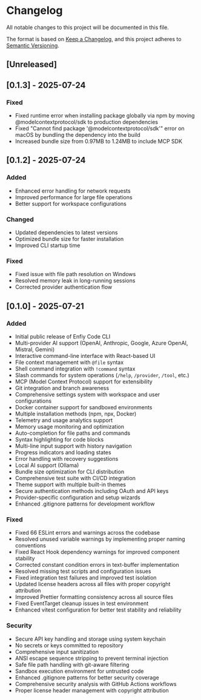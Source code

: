 # Changelog

All notable changes to this project will be documented in this file.

The format is based on [Keep a Changelog](https://keepachangelog.com/en/1.0.0/),
and this project adheres to [Semantic Versioning](https://semver.org/spec/v2.0.0.html).

## [Unreleased]

## [0.1.3] - 2025-07-24

### Fixed
- Fixed runtime error when installing package globally via npm by moving @modelcontextprotocol/sdk to production dependencies
- Fixed "Cannot find package '@modelcontextprotocol/sdk'" error on macOS by bundling the dependency into the build
- Increased bundle size from 0.97MB to 1.24MB to include MCP SDK

## [0.1.2] - 2025-07-24

### Added
- Enhanced error handling for network requests
- Improved performance for large file operations
- Better support for workspace configurations

### Changed
- Updated dependencies to latest versions
- Optimized bundle size for faster installation
- Improved CLI startup time

### Fixed
- Fixed issue with file path resolution on Windows
- Resolved memory leak in long-running sessions
- Corrected provider authentication flow

## [0.1.0] - 2025-07-21

### Added

- Initial public release of Enfiy Code CLI
- Multi-provider AI support (OpenAI, Anthropic, Google, Azure OpenAI, Mistral, Gemini)
- Interactive command-line interface with React-based UI
- File context management with `@file` syntax
- Shell command integration with `!command` syntax
- Slash commands for system operations (`/help`, `/provider`, `/tool`, etc.)
- MCP (Model Context Protocol) support for extensibility
- Git integration and branch awareness
- Comprehensive settings system with workspace and user configurations
- Docker container support for sandboxed environments
- Multiple installation methods (npm, npx, Docker)
- Telemetry and usage analytics support
- Memory usage monitoring and optimization
- Auto-completion for file paths and commands
- Syntax highlighting for code blocks
- Multi-line input support with history navigation
- Progress indicators and loading states
- Error handling with recovery suggestions
- Local AI support (Ollama)
- Bundle size optimization for CLI distribution
- Comprehensive test suite with CI/CD integration
- Theme support with multiple built-in themes
- Secure authentication methods including OAuth and API keys
- Provider-specific configuration and setup wizards
- Enhanced .gitignore patterns for development workflow

### Fixed

- Fixed 66 ESLint errors and warnings across the codebase
- Resolved unused variable warnings by implementing proper naming conventions
- Fixed React Hook dependency warnings for improved component stability
- Corrected constant condition errors in text-buffer implementation
- Resolved missing test scripts and configuration issues
- Fixed integration test failures and improved test isolation
- Updated license headers across all files with proper copyright attribution
- Improved Prettier formatting consistency across all source files
- Fixed EventTarget cleanup issues in test environment
- Enhanced vitest configuration for better test stability and reliability

### Security

- Secure API key handling and storage using system keychain
- No secrets or keys committed to repository
- Comprehensive input sanitization
- ANSI escape sequence stripping to prevent terminal injection
- Safe file path handling with git-aware filtering
- Sandbox execution environment for untrusted code
- Enhanced .gitignore patterns for better security coverage
- Comprehensive security analysis with GitHub Actions workflows
- Proper license header management with copyright attribution
